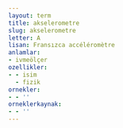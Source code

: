 ```yaml
---
layout: term
title: akselerometre
slug: akselerometre
letter: A
lisan: Fransızca accéléromètre
anlamlar:
- ivmeölçer
ozellikler:
- - isim
  - fizik
ornekler:
- - ''
orneklerkaynak:
- - ''
---
```

